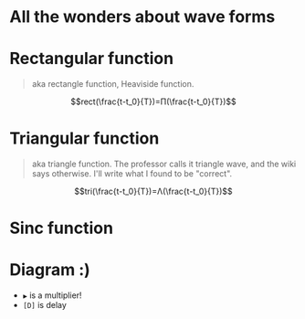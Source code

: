 # All the wonders about wave forms

# Rectangular function
> aka rectangle function, Heaviside function.

$$rect(\frac{t-t_0}{T})=Π(\frac{t-t_0}{T})$$

# Triangular function
> aka triangle function.
> The professor calls it triangle wave, and the wiki says otherwise. I'll write what I found to be "correct".

$$tri(\frac{t-t_0}{T})=Λ(\frac{t-t_0}{T})$$

# Sinc function

# Diagram :)

- `▶` is a multiplier!
- `[D]` is delay
